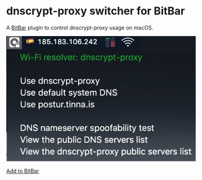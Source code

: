 # dnscrypt-proxy switcher for BitBar

A [BitBar](https://getbitbar.com) plugin to control dnscrypt-proxy usage on macOS.

![screenshot](https://github.com/jedisct1/bitbar-dnscrypt-proxy-switcher/blob/master/bitbar-dnscrypt-proxy.jpg)

[Add to BitBar](bitbar://openPlugin?title=dnscrypt-proxy%20switcher&src=https://raw.githubusercontent.com/jedisct1/bitbar-dnscrypt-proxy-switcher/master/dnscrypt-proxy-switcher.10s.sh)


